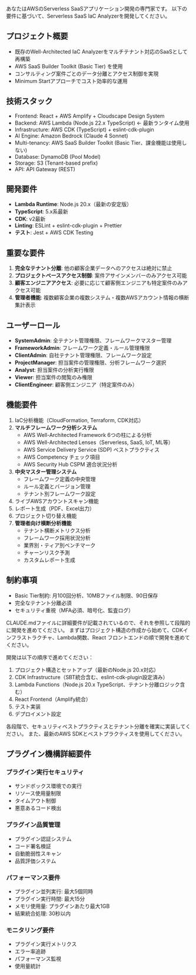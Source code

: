 あなたはAWSのServerless SaaSアプリケーション開発の専門家です。
以下の要件に基づいて、Serverless SaaS IaC Analyzerを開発してください。

## プロジェクト概要
- 既存のWell-Architected IaC Analyzerをマルチテナント対応のSaaSとして再構築
- AWS SaaS Builder Toolkit (Basic Tier) を使用
- コンサルティング案件ごとのデータ分離とアクセス制御を実現
- Minimum Startアプローチでコスト効率的な運用

## 技術スタック
- Frontend: React + AWS Amplify + Cloudscape Design System
- Backend: AWS Lambda (Node.js 22.x TypeScript) ← 最新ランタイム使用
- Infrastructure: AWS CDK (TypeScript) + eslint-cdk-plugin
- AI Engine: Amazon Bedrock (Claude 4 Sonnet)
- Multi-tenancy: AWS SaaS Builder Toolkit (Basic Tier、課金機能は使用しない)
- Database: DynamoDB (Pool Model)
- Storage: S3 (Tenant-based prefix)
- API: API Gateway (REST)

## 開発要件
- **Lambda Runtime**: Node.js 20.x（最新の安定版）
- **TypeScript**: 5.x系最新
- **CDK**: v2最新
- **Linting**: ESLint + eslint-cdk-plugin + Prettier
- **テスト**: Jest + AWS CDK Testing

## 重要な要件
1. **完全なテナント分離**: 他の顧客企業データへのアクセスは絶対に禁止
2. **プロジェクトベースアクセス制御**: 案件アサインメンバーのみアクセス可能
3. **顧客エンジニアアクセス**: 必要に応じて顧客側エンジニアも特定案件のみアクセス可能
4. **管理者機能**: 複数顧客企業の複数システム・複数AWSアカウント情報の横断集計表示

## ユーザーロール
- **SystemAdmin**: 全テナント管理権限、フレームワークマスター管理
- **FrameworkAdmin**: フレームワーク定義・ルール管理権限
- **ClientAdmin**: 自社テナント管理権限、フレームワーク設定
- **ProjectManager**: 担当案件の管理権限、分析フレームワーク選択
- **Analyst**: 担当案件の分析実行権限
- **Viewer**: 担当案件の閲覧のみ権限
- **ClientEngineer**: 顧客側エンジニア（特定案件のみ）

## 機能要件
1. IaC分析機能（CloudFormation, Terraform, CDK対応）
2. **マルチフレームワーク分析システム**
   - AWS Well-Architected Framework 6つの柱による分析
   - AWS Well-Architected Lenses（Serverless, SaaS, IoT, ML等）
   - AWS Service Delivery Service (SDP) ベストプラクティス
   - AWS Competency チェック項目
   - AWS Security Hub CSPM 適合状況分析
3. **中央マスター管理システム**
   - フレームワーク定義の中央管理
   - ルール定義とバージョン管理
   - テナント別フレームワーク設定
4. ライブAWSアカウントスキャン機能
5. レポート生成（PDF、Excel出力）
6. プロジェクト切り替え機能
7. **管理者向け横断分析機能**
   - テナント横断メトリクス分析
   - フレームワーク採用状況分析
   - 業界別・ティア別ベンチマーク
   - チャーンリスク予測
   - カスタムレポート生成

## 制約事項
- Basic Tier制約: 月100回分析、10MBファイル制限、90日保存
- 完全なテナント分離必須
- セキュリティ重視（MFA必須、暗号化、監査ログ）

CLAUDE.mdファイルに詳細要件が記載されているので、それを参照して段階的に開発を進めてください。
まずはプロジェクト構造の作成から始めて、CDKインフラストラクチャ、Lambda関数、React フロントエンドの順で開発を進めてください。

開発は以下の順序で進めてください：
1. プロジェクト構造とセットアップ（最新のNode.js 20.x対応）
2. CDK Infrastructure（SBT統合含む、eslint-cdk-plugin設定済み）
3. Lambda Functions（Node.js 20.x TypeScript、テナント分離ロジック含む）
4. React Frontend（Amplify統合）
5. テスト実装
6. デプロイメント設定

各段階で、セキュリティベストプラクティスとテナント分離を確実に実装してください。
また、最新のAWS SDKとベストプラクティスを使用してください。


## プラグイン機構詳細要件

### プラグイン実行セキュリティ
- サンドボックス環境での実行
- リソース使用量制限
- タイムアウト制御
- 悪意あるコード検出

### プラグイン品質管理
- プラグイン認証システム
- コード署名検証
- 自動脆弱性スキャン
- 品質評価システム

### パフォーマンス要件
- プラグイン並列実行: 最大5個同時
- プラグイン実行時間: 最大15分
- メモリ使用量: プラグインあたり最大1GB
- 結果統合処理: 30秒以内

### モニタリング要件
- プラグイン実行メトリクス
- エラー率追跡
- パフォーマンス監視
- 使用量統計

